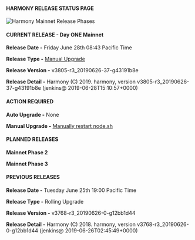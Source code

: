 #### HARMONY RELEASE STATUS PAGE

![Harmony Mainnet Release Phases](./img/mainnetPhases.png)

#### CURRENT RELEASE - Day ONE Mainnet

**Release Date -** Friday June 28th 08:43 Pacific Time

**Release Type -** [Manual Upgrade](./playbook/cheatsheet.md)

**Release Version -** v3805-r3_20190626-37-g43191b8e

**Release Detail -** Harmony (C) 2019. harmony, version v3805-r3_20190626-37-g43191b8e (jenkins@ 2019-06-28T15:10:57+0000)

#### ACTION REQUIRED
**Auto Upgrade -** None

**Manual Upgrade -**  [Manually restart node.sh](./playbook/cheatsheet.md)

#### PLANNED RELEASES

**Mainnet Phase 2**

**Mainnet Phase 3**

#### PREVIOUS RELEASES

**Release Date -** Tuesday June 25th 19:00 Pacific Time

**Release Type -** Rolling Upgrade

**Release Version -** v3768-r3_20190626-0-g12bb1d44

**Release Detail -** Harmony (C) 2018. harmony, version v3768-r3_20190626-0-g12bb1d44 (jenkins@ 2019-06-26T02:45:49+0000)


